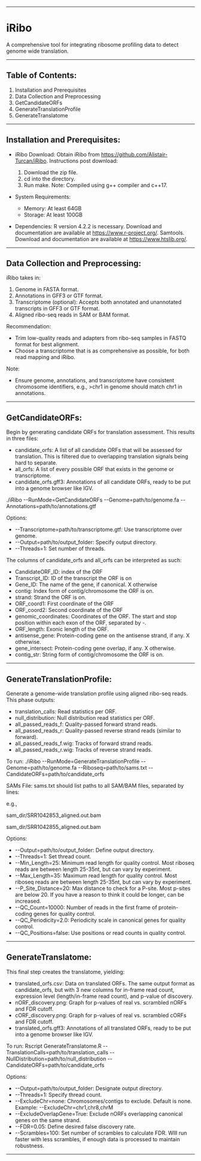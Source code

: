 ------------------------------------------------------------------------------

# iRibo

A comprehensive tool for integrating ribosome profiling data to detect genome wide translation.

------------------------------------------------------------------------------

## Table of Contents:
1. Installation and Prerequisites
2. Data Collection and Preprocessing
3. GetCandidateORFs
4. GenerateTranslationProfile
5. GenerateTranslatome

------------------------------------------------------------------------------

## Installation and Prerequisites:

- iRibo Download: 
  Obtain iRibo from https://github.com/Alistair-Turcan/iRibo. 
  Instructions post download:
  1. Download the zip file.
  2. cd into the directory.
  3. Run make.
  Note: Compiled using g++ compiler and c++17.

- System Requirements:
  - Memory: At least 64GB
  - Storage: At least 100GB

- Dependencies: 
  R version 4.2.2 is necessary. Download and documentation are available at https://www.r-project.org/.
  Samtools. Download and documentation are available at https://www.htslib.org/. 

------------------------------------------------------------------------------

## Data Collection and Preprocessing:

iRibo takes in:
1. Genome in FASTA format.
2. Annotations in GFF3 or GTF format.
3. Transcriptome (optional): Accepts both annotated and unannotated transcripts in GFF3 or GTF format.
4. Aligned ribo-seq reads in SAM or BAM format.

Recommendation: 
- Trim low-quality reads and adapters from ribo-seq samples in FASTQ format for best alignment.
- Choose a transcriptome that is as comprehensive as possible, for both read mapping and iRibo.

Note:
- Ensure genome, annotations, and transcriptome have consistent chromosome identifiers, e.g., >chr1 in genome should match chr1 in annotations.

------------------------------------------------------------------------------

## GetCandidateORFs:

Begin by generating candidate ORFs for translation assessment. This results in three files:
- candidate_orfs: A list of all candidate ORFs that will be assessed for translation. This is filtered due to overlapping translation signals being hard to separate.
- all_orfs: A list of every possible ORF that exists in the genome or transcriptome.
- candidate_orfs.gff3: Annotations of all candidate ORFs, ready to be put into a genome browser like IGV.

./iRibo --RunMode=GetCandidateORFs --Genome=path/to/genome.fa --Annotations=path/to/annotations.gtf

Options:
- --Transcriptome=path/to/transcriptome.gtf: Use transcriptome over genome.
- --Output=path/to/output_folder: Specify output directory.
- --Threads=1: Set number of threads.

The columns of candidate_orfs and all_orfs can be interpreted as such:
- CandidateORF_ID: index of the ORF
- Transcript_ID: ID of the transcript the ORF is on
- Gene_ID: The name of the gene, if canonical. X otherwise
- contig: Index form of contig/chromosome the ORF is on.
- strand: Strand the ORF is on.
- ORF_coord1: First coordinate of the ORF
- ORF_coord2: Second coordinate of the ORF
- genomic_coordinates: Coordinates of the ORF. The start and stop position within each exon of the ORF, separated by -.
- ORF_length: Exonic length of the ORF.
- antisense_gene: Protein-coding gene on the antisense strand, if any. X otherwise.
- gene_intersect: Protein-coding gene overlap, if any. X otherwise.
- contig_str: String form of contig/chromosome the ORF is on.


------------------------------------------------------------------------------

## GenerateTranslationProfile:

Generate a genome-wide translation profile using aligned ribo-seq reads. This phase outputs:
- translation_calls: Read statistics per ORF.
- null_distribution: Null distribution read statistics per ORF.
- all_passed_reads_f: Quality-passed forward strand reads.
- all_passed_reads_r: Quality-passed reverse strand reads (similar to forward).
- all_passed_reads_f.wig: Tracks of forward strand reads.
- all_passed_reads_r.wig: Tracks of reverse strand reads.

To run:
./iRibo --RunMode=GenerateTranslationProfile --Genome=path/to/genome.fa --Riboseq=path/to/sams.txt --CandidateORFs=path/to/candidate_orfs

SAMs File:
sams.txt should list paths to all SAM/BAM files, separated by lines:

e.g., 

sam_dir/SRR1042853_aligned.out.bam

sam_dir/SRR1042855_aligned.out.bam

Options:
- --Output=path/to/output_folder: Define output directory.
- --Threads=1: Set thread count.
- --Min_Length=25: Minimum read length for quality control. Most riboseq reads are between length 25-35nt, but can vary by experiment.
- --Max_Length=35: Maximum read length for quality control. Most riboseq reads are between length 25-35nt, but can vary by experiment.
- --P_Site_Distance=20: Max distance to check for a P-site. Most p-sites are below 20. If you have a reason to think it could be longer, can be increased.
- --QC_Count=10000: Number of reads in the first frame of protein-coding genes for quality control.
- --QC_Periodicity=2.0: Periodicity scale in canonical genes for quality control.
- --QC_Positions=false: Use positions or read counts in quality control.

------------------------------------------------------------------------------

## GenerateTranslatome:

This final step creates the translatome, yielding:
- translated_orfs.csv: Data on translated ORFs. The same output format as candidate_orfs, but with 3 new columns for in-frame read count, expression level (length/in-frame read count), and p-value of discovery.
- nORF_discovery.png: Graph for p-values of real vs. scrambled nORFs and FDR cutoff.
- cORF_discovery.png: Graph for p-values of real vs. scrambled cORFs and FDR cutoff.
- translated_orfs.gff3: Annotations of all translated ORFs, ready to be put into a genome browser like IGV.

To run:
Rscript GenerateTranslatome.R --TranslationCalls=path/to/translation_calls --NullDistribution=path/to/null_distribution --CandidateORFs=path/to/candidate_orfs

Options:
- --Output=path/to/output_folder: Designate output directory.
- --Threads=1: Specify thread count.
- --ExcludeChr=none: Chromosomes/contigs to exclude. Default is none. Example: --ExcludeChr=chr1,chr8,chrM
- --ExcludeOverlapGene=True: Exclude nORFs overlapping canonical genes on the same strand.
- --FDR=0.05: Define desired false discovery rate.
- --Scrambles=100: Set number of scrambles to calculate FDR. WIll run faster with less scrambles, if enough data is processed to maintain robustness.

------------------------------------------------------------------------------
